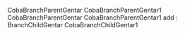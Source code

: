 CobaBranchParentGentar
CobaBranchParentGentar1
CobaBranchParentGentar
CobaBranchParentGentar1
add : BranchChildGentar 
CobaBranchChildGentar1